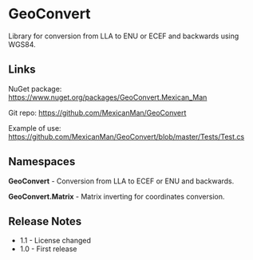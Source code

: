 # GeoConvert
Library for conversion from LLA to ENU or ECEF and backwards using WGS84.

## Links
NuGet package: https://www.nuget.org/packages/GeoConvert.Mexican_Man

Git repo: https://github.com/MexicanMan/GeoConvert

Example of use: https://github.com/MexicanMan/GeoConvert/blob/master/Tests/Test.cs

## Namespaces
**GeoConvert** - Conversion from LLA to ECEF or ENU and backwards.

**GeoConvert.Matrix** - Matrix inverting for coordinates conversion.

## Release Notes
* 1.1 - License changed
* 1.0 - First release
